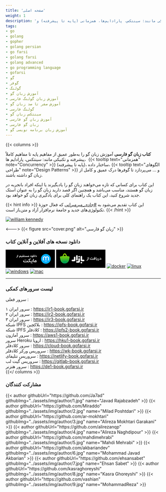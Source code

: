 ```yaml
---
title: 'صفحه اصلی'
weight: 1
description: 'کتاب زبان فارسی آموزش زبان گو را به‌طور عمیق از مفاهیم پایه تا مفاهیم کاملاً پیشرفته و تکنیکی مانند: سینتکس، پارادایم‌ها، همزمانی (پایه تا پیشرفته) و...'
tags:
- go
- golang
- gopher
- golang persian
- go farsi
- golang farsi
- golang advanced
- go programming language
- gofarsi
- گو
- گوفر
- گولنگ
- آموزش زبان گو
- آموزش زبان گولنگ فارسی
- آموزش صفر تا صد زبان گو
- گولنگ فارسی
- سینتکس زبان گو
- آموزش زبان گو فارسی
- زبان گو فارسی
- آموزش زبان برنامه نویسی گو
---
```

{{< columns >}}

**کتاب زبان گو فارسی** آموزش زبان گو را به‌طور عمیق از مفاهیم پایه تا مفاهیم کاملاً پیشرفته و تکنیکی مانند: سینتکس، پارادایم ها،  {{< tooltip text="همزمانی" note="Concurrency" >}} (پایه تا پیشرفته)، ساختار داده، {{< tooltip text="الگوهای طراحی" note="Design Patterns" >}} و ... می‌پردازد تا گوفرها درک عمیق و کامل از زبان گو داشته باشند.

این کتاب برای کسانی که تازه می‌خواهند زبان گو را یادبگیرند یا اینکه افراد باتجربه در زبان گو هستند، مناسب می‌باشد و همچنین اگر قصد دارید زبان گو را به عنوان استک جدید شروع کنید، این کتاب یک راهنمای کلی برای یادگیری زبان گو خواهد بود.

{{< hint info >}}
این کتاب تقدیم می‌شود به [#جادی_میرمیرانی](https://jadi.net/) که فعال حوزهٔ تکنولوژی‌های جدید و جامعهٔ نرم‌افزار آزاد و متن‌باز است.
{{< /hint >}}

[![william kennedy](assets/img/home/kennedy.png)](https://twitter.com/goinggodotnet/status/1585243481685233664)

<--->
{{< figure src="cover.png" alt="زبان گو فارسی" >}}

### <span class="fas fa-sharp fa-solid fa-rocket"></span> دانلود نسخه های آفلاین و آنلاین کتاب
  

[![myket](assets/img/dl/myket.png)](https://myket.ir/app/com.gofarsi.book) [![cafebazzar](assets/img/dl/bazzar.png)](https://cafebazaar.ir/app/com.gofarsi.book)  [![docker](assets/img/dl/docker.png)](https://hub.docker.com/r/gofarsi/book) [![linux](assets/img/dl/linux.png)](https://github.com/GoFarsi/book/releases) [![windows](assets/img/dl/windows.png)](https://github.com/GoFarsi/book/releases) [![mac](assets/img/dl/mac.png)](https://github.com/GoFarsi/book/releases)

-------

### <span class="fas fa-sharp fa-solid fa-globe"></span> لیست سرورهای کمکی

<span class="fas a-sharp fa-solid fa-server"></span> سرور فعلی : <span id="currentsv"></span>

<span class="fas fa-sharp fa-solid fa-server"></span>  سرور ایران ۱ :  https://ir1-book.gofarsi.ir
<br>
<span class="fas fa-sharp fa-solid fa-server"></span>  سرور ایران ۲ :  https://ir2-book.gofarsi.ir
<br>
<span class="fas fa-sharp fa-solid fa-server"></span>  سرور ایران ۳ :  https://ir3-book.gofarsi.ir
<br>
<span class="fas fa-sharp fa-solid fa-circle-nodes"></span>  شبکه IPFS بلاکچین :  https://ipfs-book.gofarsi.ir
<br>
<span class="fas fa-sharp fa-solid fa-circle-nodes"></span>  شبکه IPFS کلادفلر :  https://ipfs2-book.gofarsi.ir
<br>
<span class="fas a-sharp fa-solid fa-server"></span>  سرور آمازون :  https://aws1-book.gofarsi.ir
<br>
<span class="fas a-sharp fa-solid fa-server"></span>  سرور Heroku اروپا :  https://hku1-book.gofarsi.ir
<br>
<span class="fas a-sharp fa-solid fa-server"></span>  سرور کلادفلر :  https://cloud-book.gofarsi.ir
<br>
<span class="fas a-sharp fa-solid fa-server"></span>  سروریس ورکر کلادفلر :  https://wk-book.gofarsi.ir
<br>
<span class="fas a-sharp fa-solid fa-server"></span>  سروریس نتلیفای :  https://netlify-book.gofarsi.ir
<br>
<span class="fas a-sharp fa-solid fa-server"></span>  سروریس گیت لب :  https://gitlab-book.gofarsi.ir
<br>
<span class="fas a-sharp fa-solid fa-server"></span>  سرور هتزنر :  https://de1-book.gofarsi.ir
<br>
{{</ columns >}}

### <span class="fas fa-sharp fa-solid fa-people-group"></span> مشارکت کنندگان
<p>
{{< author githubUrl="https://github.com/Ja7ad" githubImg="../assets/img/author/1.jpg" name="Javad Rajabzadeh" >}}
{{< author githubUrl="https://github.com/Miraddo" githubImg="../assets/img/author/2.jpg" name="Milad Poshtdari" >}}
{{< author githubUrl="https://github.com/ar-mokhtari" githubImg="../assets/img/author/3.jpg" name="Alireza Mokhtari Garakani" >}}
{{< author githubUrl="https://github.com/alirezanqp" githubImg="../assets/img/author/4.jpg" name="Alireza Naghdipour" >}}
{{< author githubUrl="https://github.com/mahdimehrabi" githubImg="../assets/img/author/5.jpg" name="Mahdi Mehrabi" >}}
{{< author githubUrl="https://github.com/akbariandev" githubImg="../assets/img/author/6.jpg" name="Mohammad Javad Akbarian" >}}
{{< author githubUrl="https://github.com/ehsansabet" githubImg="../assets/img/author/7.jpg" name="Ehsan Sabet" >}}
{{< author githubUrl="https://github.com/kasraghoreyshi" githubImg="../assets/img/author/8.jpg" name="Kasra Ghoreyshi" >}}
{{< author githubUrl="https://github.com/vashian" githubImg="../assets/img/author/9.jpg" name="MohammadReza" >}}
</p>
